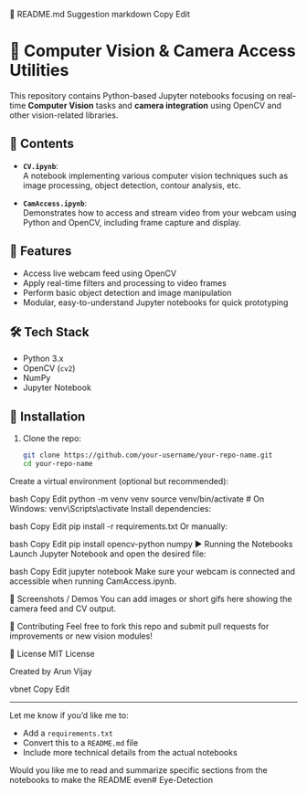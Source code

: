 📌 README.md Suggestion
markdown
Copy
Edit
# 🧠 Computer Vision & Camera Access Utilities

This repository contains Python-based Jupyter notebooks focusing on real-time **Computer Vision** tasks and **camera integration** using OpenCV and other vision-related libraries.

## 📁 Contents

- **`CV.ipynb`**:  
  A notebook implementing various computer vision techniques such as image processing, object detection, contour analysis, etc.

- **`CamAccess.ipynb`**:  
  Demonstrates how to access and stream video from your webcam using Python and OpenCV, including frame capture and display.

## 🚀 Features

- Access live webcam feed using OpenCV
- Apply real-time filters and processing to video frames
- Perform basic object detection and image manipulation
- Modular, easy-to-understand Jupyter notebooks for quick prototyping

## 🛠️ Tech Stack

- Python 3.x
- OpenCV (`cv2`)
- NumPy
- Jupyter Notebook

## 🔧 Installation

1. Clone the repo:
   ```bash
   git clone https://github.com/your-username/your-repo-name.git
   cd your-repo-name
Create a virtual environment (optional but recommended):

bash
Copy
Edit
python -m venv venv
source venv/bin/activate  # On Windows: venv\Scripts\activate
Install dependencies:

bash
Copy
Edit
pip install -r requirements.txt
Or manually:

bash
Copy
Edit
pip install opencv-python numpy
▶️ Running the Notebooks
Launch Jupyter Notebook and open the desired file:

bash
Copy
Edit
jupyter notebook
Make sure your webcam is connected and accessible when running CamAccess.ipynb.

📸 Screenshots / Demos
You can add images or short gifs here showing the camera feed and CV output.

🤝 Contributing
Feel free to fork this repo and submit pull requests for improvements or new vision modules!

📄 License
MIT License

Created by Arun Vijay

vbnet
Copy
Edit

---

Let me know if you’d like me to:
- Add a `requirements.txt`
- Convert this to a `README.md` file
- Include more technical details from the actual notebooks

Would you like me to read and summarize specific sections from the notebooks to make the README even# Eye-Detection
